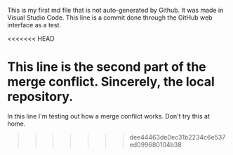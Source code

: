 This is my first md file that is not auto-generated by Github.  It was made in Visual Studio Code.
This line is  a commit done through the GitHub web interface as a test.

<<<<<<< HEAD

This line is the second part of the merge conflict. Sincerely, the local repository.
=======
In this line I'm testing out how a merge conflict works.  Don't try this at home.
>>>>>>> dee44463de0ec31b2234c6e537ed099680104b38
